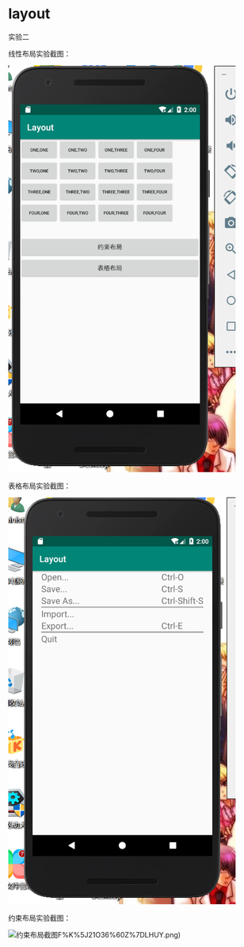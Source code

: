 # layout
实验二

线性布局实验截图：


![](https://raw.githubusercontent.com/huangzichun666/layout/master/image/XM37P%7DZ3[ED%%7B49$%7BSOC[YW.png)


表格布局实验截图：


![](https://raw.githubusercontent.com/huangzichun666/layout/master/image/KG_@HN2QI[LB7EJJRETY%7BO7.png)


约束布局实验截图：


![约束布局截图](https://raw.githubusercontent.com/huangzichun666/layout/master/image/X5[G)F%K%5J21O36%60Z%7DLHUY.png)
